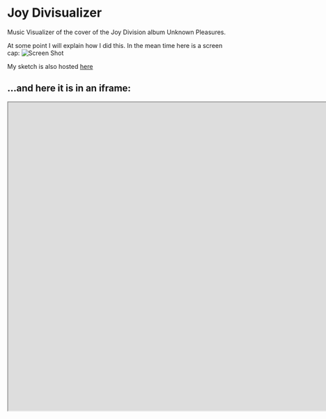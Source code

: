# Joy Divisualizer

Music Visualizer of the cover of the Joy Division album Unknown Pleasures.

At some point I will explain how I did this. In the mean time here is a screen cap:
![Screen Shot](/assets/screenshot.jpg "Screen Shot")

My sketch is also hosted [here](https://www.openprocessing.org/sketch/588617)

## ...and here it is in an iframe:

<iframe src="https://www.openprocessing.org/sketch/588617/embed/" width="1600" height="709"></iframe>
